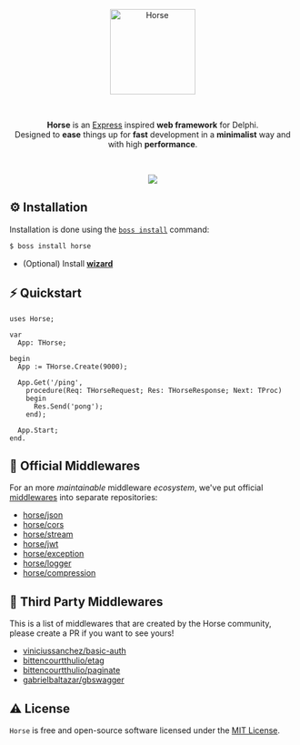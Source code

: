 <p align="center">
  <a href="https://github.com/HashLoad/horse/blob/master/img/horse.png">
    <img alt="Horse" height="150" src="https://github.com/HashLoad/horse/blob/master/img/horse.png">
  </a>  
</p><br>
<p align="center">
  <b>Horse</b> is an <a href="https://github.com/expressjs/express">Express</a> inspired <b>web framework</b> for Delphi.<br>Designed to <b>ease</b> things up for <b>fast</b> development in a <b>minimalist</b> way and with high <b>performance</b>.
</p><br>
<p align="center">
  <a href="https://t.me/hashload">
    <img src="https://img.shields.io/badge/telegram-join%20channel-7289DA?style=flat-square">
  </a>
</p>

## ⚙️ Installation
Installation is done using the [`boss install`](https://github.com/HashLoad/boss) command:
``` sh
$ boss install horse
```
* (Optional) Install [**wizard**](https://github.com/viniciussanchez/horse-wizard)

## ⚡️ Quickstart
```delphi
uses Horse;
  
var
  App: THorse;
  
begin
  App := THorse.Create(9000);

  App.Get('/ping',
    procedure(Req: THorseRequest; Res: THorseResponse; Next: TProc)
    begin
      Res.Send('pong');
    end);
    
  App.Start;
end.
```

## 🧬 Official Middlewares

For an more _maintainable_ middleware _ecosystem_, we've put official [middlewares](https://docs.gofiber.io/middleware) into separate repositories:

- [horse/json](https://github.com/HashLoad/jhonson)
- [horse/cors](https://github.com/HashLoad/horse-cors)
- [horse/stream](https://github.com/HashLoad/horse-octet-stream)
- [horse/jwt](https://github.com/HashLoad/horse-jwt)
- [horse/exception](https://github.com/HashLoad/handle-exception)
- [horse/logger](https://github.com/HashLoad/horse-logger)
- [horse/compression](https://github.com/HashLoad/horse-compression)

## 🌱 Third Party Middlewares

This is a list of middlewares that are created by the Horse community, please create a PR if you want to see yours!
- [viniciussanchez/basic-auth](https://github.com/viniciussanchez/horse-basic-auth)
- [bittencourtthulio/etag](https://github.com/bittencourtthulio/Horse-ETag)
- [bittencourtthulio/paginate](https://github.com/bittencourtthulio/Horse-Paginate)
- [gabrielbaltazar/gbswagger](https://bitbucket.org/gabrielbaltazar/gbswagger)

## ⚠️ License

`Horse` is free and open-source software licensed under the [MIT License](https://github.com/HashLoad/horse/blob/master/LICENSE). 
